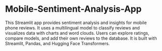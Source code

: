 # Mobile-Sentiment-Analysis-App
This Streamlit app provides sentiment analysis and insights for mobile phone reviews. It uses a multilingual model to classify reviews and visualizes data with charts and word clouds. Users can explore ratings, compare models, and add their own reviews to the database. It is built with Streamlit, Pandas, and Hugging Face Transformers.
